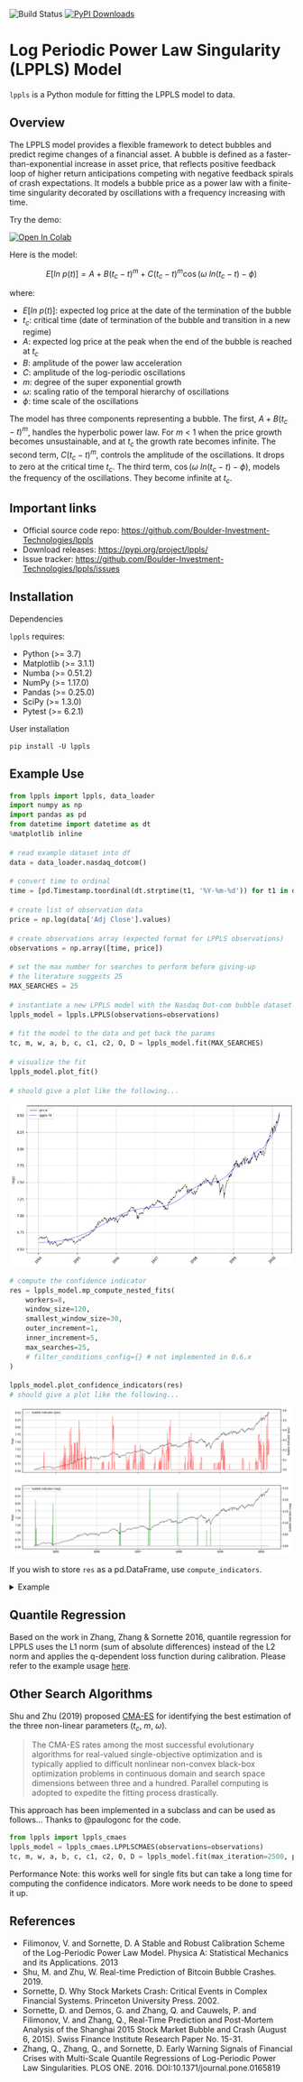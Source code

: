 ![Build Status](https://github.com/Boulder-Investment-Technologies/lppls/workflows/build/badge.svg?branch=master&event=publish-to-pypi)
[![PyPI Downloads](https://img.shields.io/pypi/dm/lppls?color=blue&style=plastic)](https://pypi.org/project/lppls/)

# Log Periodic Power Law Singularity (LPPLS) Model 
`lppls` is a Python module for fitting the LPPLS model to data.


## Overview
The LPPLS model provides a flexible framework to detect bubbles and predict regime changes of a financial asset. A bubble is defined as a faster-than-exponential increase in asset price, that reflects positive feedback loop of higher return anticipations competing with negative feedback spirals of crash expectations. It models a bubble price as a power law with a finite-time singularity decorated by oscillations with a frequency increasing with time. 

Try the demo: 

[![Open In Colab](https://colab.research.google.com/assets/colab-badge.svg)](https://colab.research.google.com/drive/1Qvbdj4DGNcC9Oop9mA6Vzdvsoec6k2I0?usp=sharing)

Here is the model:

```math
E[ln\ p(t)] = A + B(t_c-t)^{m}+C(t_c-t)^{m}\cos(\omega\ ln(t_c-t) - \phi)
```

  where:

  - $E[ln\ p(t)]$: expected log price at the date of the termination of the bubble
  - $t_c$: critical time (date of termination of the bubble and transition in a new regime) 
  - $A$: expected log price at the peak when the end of the bubble is reached at $t_c$
  - $B$: amplitude of the power law acceleration
  - $C$: amplitude of the log-periodic oscillations
  - $m$: degree of the super exponential growth
  - $\omega$: scaling ratio of the temporal hierarchy of oscillations
  - $\phi$: time scale of the oscillations
    
The model has three components representing a bubble. The first, $A+B(t_c-t)^{m}$, handles the hyperbolic power law. For $m$ < 1 when the price growth becomes unsustainable, and at $t_c$ the growth rate becomes infinite. The second term, $C(t_c-t)^{m}$, controls the amplitude of the oscillations. It drops to zero at the critical time $t_c$. The third term, $\cos(\omega\ ln(t_c-t) - \phi)$, models the frequency of the oscillations. They become infinite at $t_c$.

## Important links
 - Official source code repo: https://github.com/Boulder-Investment-Technologies/lppls
 - Download releases: https://pypi.org/project/lppls/
 - Issue tracker: https://github.com/Boulder-Investment-Technologies/lppls/issues

## Installation
Dependencies

`lppls` requires:
 - Python (>= 3.7)
 - Matplotlib (>= 3.1.1)
 - Numba (>= 0.51.2)
 - NumPy (>= 1.17.0)
 - Pandas (>= 0.25.0)
 - SciPy (>= 1.3.0)
 - Pytest (>= 6.2.1)

User installation
```
pip install -U lppls
```

## Example Use
```python
from lppls import lppls, data_loader
import numpy as np
import pandas as pd
from datetime import datetime as dt
%matplotlib inline

# read example dataset into df 
data = data_loader.nasdaq_dotcom()

# convert time to ordinal
time = [pd.Timestamp.toordinal(dt.strptime(t1, '%Y-%m-%d')) for t1 in data['Date']]

# create list of observation data
price = np.log(data['Adj Close'].values)

# create observations array (expected format for LPPLS observations)
observations = np.array([time, price])

# set the max number for searches to perform before giving-up
# the literature suggests 25
MAX_SEARCHES = 25

# instantiate a new LPPLS model with the Nasdaq Dot-com bubble dataset
lppls_model = lppls.LPPLS(observations=observations)

# fit the model to the data and get back the params
tc, m, w, a, b, c, c1, c2, O, D = lppls_model.fit(MAX_SEARCHES)

# visualize the fit
lppls_model.plot_fit()

# should give a plot like the following...
```

![LPPLS Fit to the Nasdaq Dataset](https://raw.githubusercontent.com/Boulder-Investment-Technologies/lppls/master/img/dotcom_lppls_fit.png)

```python
# compute the confidence indicator
res = lppls_model.mp_compute_nested_fits(
    workers=8,
    window_size=120, 
    smallest_window_size=30, 
    outer_increment=1, 
    inner_increment=5, 
    max_searches=25,
    # filter_conditions_config={} # not implemented in 0.6.x
)

lppls_model.plot_confidence_indicators(res)
# should give a plot like the following...
```
![LPPLS Confidnce Indicator](https://raw.githubusercontent.com/Boulder-Investment-Technologies/lppls/master/img/dotcom_confidence_indicator.png)

If you wish to store `res` as a pd.DataFrame, use `compute_indicators`.
<details>
  <summary>Example</summary>

  ```python
  res_df = lppls_model.compute_indicators(res)
  res_df
  # gives the following...
  ```
  <img src="https://raw.githubusercontent.com/Boulder-Investment-Technologies/lppls/master/img/compute_indicator_df.png"  width="500"/>
  
</details>

## Quantile Regression
Based on the work in Zhang, Zhang & Sornette 2016, quantile regression for LPPLS uses the L1 norm (sum of absolute differences) instead of the L2 norm
and applies the q-dependent loss function during calibration. Please refer to the example usage [here](https://github.com/Boulder-Investment-Technologies/lppls/blob/master/notebooks/quantile_regression.ipynb). 

## Other Search Algorithms
Shu and Zhu (2019) proposed [CMA-ES](https://en.wikipedia.org/wiki/CMA-ES) for identifying the best estimation of the three non-linear parameters ($t_c$, $m$, $\omega$).
> The CMA-ES rates among the most successful evolutionary
algorithms for real-valued single-objective optimization and is typically applied to difficult
nonlinear non-convex black-box optimization problems in continuous domain and search space
dimensions between three and a hundred. Parallel computing is adopted to expedite the fitting
process drastically.

This approach has been implemented in a subclass and can be used as follows...
Thanks to @paulogonc for the code.
```python
from lppls import lppls_cmaes
lppls_model = lppls_cmaes.LPPLSCMAES(observations=observations)
tc, m, w, a, b, c, c1, c2, O, D = lppls_model.fit(max_iteration=2500, pop_size=4)
```
Performance Note: this works well for single fits but can take a long time for computing the confidence indicators. More work needs to be done to speed it up. 
## References
 - Filimonov, V. and Sornette, D. A Stable and Robust Calibration Scheme of the Log-Periodic Power Law Model. Physica A: Statistical Mechanics and its Applications. 2013
 - Shu, M. and Zhu, W. Real-time Prediction of Bitcoin Bubble Crashes. 2019.
 - Sornette, D. Why Stock Markets Crash: Critical Events in Complex Financial Systems. Princeton University Press. 2002.
 - Sornette, D. and Demos, G. and Zhang, Q. and Cauwels, P. and Filimonov, V. and Zhang, Q., Real-Time Prediction and Post-Mortem Analysis of the Shanghai 2015 Stock Market Bubble and Crash (August 6, 2015). Swiss Finance Institute Research Paper No. 15-31.
 - Zhang, Q., Zhang, Q., and Sornette, D. Early Warning Signals of Financial Crises with Multi-Scale Quantile Regressions of Log-Periodic Power Law Singularities. PLOS ONE. 2016. DOI:10.1371/journal.pone.0165819